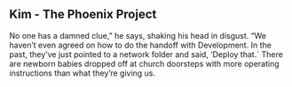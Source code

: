 ## Kim - The Phoenix Project

No one has a damned clue,” he says, shaking his head in disgust.
“We haven’t even agreed on how to do the handoff with Development.
In the past, they’ve just pointed to a network folder and said, ‘Deploy that.`
There are newborn babies dropped off at church doorsteps with more operating instructions than what they’re giving us.
